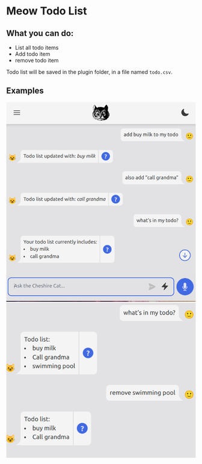 # Meow Todo List

## What you can do:

 - List all todo items
 - Add todo item
 - remove todo item

Todo list will be saved in the plugin folder, in a file named `todo.csv`.

## Examples

<img src="img/1.png" width="600">
<img src="img/2.png" width="600">